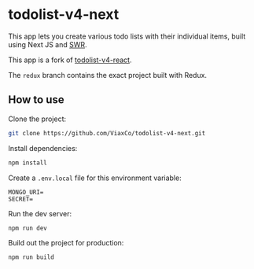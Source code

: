 # todolist-v4-next

This app lets you create various todo lists with their individual items, built using Next JS and [SWR](https://swr.vercel.app/).

This app is a fork of [todolist-v4-react](https://github.com/ViaxCo/todolist-v4-react).

The `redux` branch contains the exact project built with Redux.

## How to use

Clone the project:

```bash
git clone https://github.com/ViaxCo/todolist-v4-next.git
```

Install dependencies:

```bash
npm install
```

Create a `.env.local` file for this environment variable:

```
MONGO_URI=
SECRET=
```

Run the dev server:

```bash
npm run dev
```

Build out the project for production:

```bash
npm run build
```
